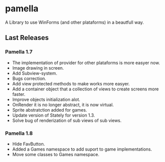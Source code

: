# pamella

A Library to use WinForms (and other plataforms) in a beautfull way.

## Last Releases

### Pamella 1.7

- The implementation of provider for other plataforms is more easyer now.
- Image drawing in screen.
- Add Subview-system.
- Bugs correction.
- Add view protected methods to make works more easyer.
- Add a container object that a collection of views to create screens more faster.
- Improve objects initialization alot.
- OnRender it is no longer abstract, it is now virtual.
- Sprite abstratction added for games.
- Update version of Stately for version 1.3.
- Solve bug of renderization of sub views of sub views.

### Pamella 1.8

 - Hide FavButton.
 - Added a Games namespace to add suport to game implementations.
 - Move some classes to Games namespace.
